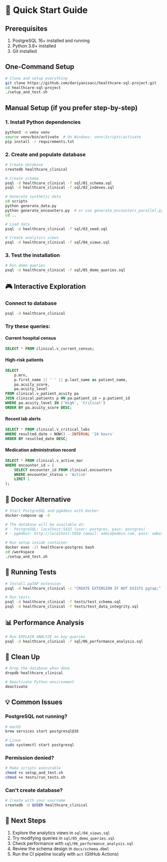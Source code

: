 # 🚀 Quick Start Guide

## Prerequisites
1. PostgreSQL 16+ installed and running
2. Python 3.8+ installed
3. Git installed

## One-Command Setup

```bash
# Clone and setup everything
git clone https://github.com/dariyanisacc/healthcare-sql-project.git
cd healthcare-sql-project
./setup_and_test.sh
```

## Manual Setup (if you prefer step-by-step)

### 1. Install Python dependencies
```bash
python3 -m venv venv
source venv/bin/activate  # On Windows: venv\Scripts\activate
pip install -r requirements.txt
```

### 2. Create and populate database
```bash
# Create database
createdb healthcare_clinical

# Create schema
psql -d healthcare_clinical -f sql/01_schema.sql
psql -d healthcare_clinical -f sql/02_indexes.sql

# Generate synthetic data
cd scripts
python generate_data.py
python generate_encounters.py  # or use generate_encounters_parallel.py for faster generation
cd ..

# Load data
psql -d healthcare_clinical -f sql/03_seed.sql

# Create analytics views
psql -d healthcare_clinical -f sql/04_views.sql
```

### 3. Test the installation
```bash
# Run demo queries
psql -d healthcare_clinical -f sql/05_demo_queries.sql
```

## 🎮 Interactive Exploration

### Connect to database
```bash
psql -d healthcare_clinical
```

### Try these queries:

#### Current hospital census
```sql
SELECT * FROM clinical.v_current_census;
```

#### High-risk patients
```sql
SELECT 
    p.mrn,
    p.first_name || ' ' || p.last_name as patient_name,
    pa.acuity_score,
    pa.acuity_level
FROM clinical.v_patient_acuity pa
JOIN clinical.patients p ON pa.patient_id = p.patient_id
WHERE pa.acuity_level IN ('High', 'Critical')
ORDER BY pa.acuity_score DESC;
```

#### Recent lab alerts
```sql
SELECT * FROM clinical.v_critical_labs 
WHERE resulted_date > NOW() - INTERVAL '24 hours'
ORDER BY resulted_date DESC;
```

#### Medication administration record
```sql
SELECT * FROM clinical.v_active_mar 
WHERE encounter_id = (
    SELECT encounter_id FROM clinical.encounters 
    WHERE encounter_status = 'Active' 
    LIMIT 1
);
```

## 🐳 Docker Alternative

```bash
# Start PostgreSQL and pgAdmin with Docker
docker-compose up -d

# The database will be available at:
# - PostgreSQL: localhost:5432 (user: postgres, pass: postgres)
# - pgAdmin: http://localhost:5050 (email: admin@admin.com, pass: admin)

# Run setup inside container
docker exec -it healthcare-postgres bash
cd /workspace
./setup_and_test.sh
```

## 🧪 Running Tests

```bash
# Install pgTAP extension
psql -d healthcare_clinical -c "CREATE EXTENSION IF NOT EXISTS pgtap;"

# Run tests
psql -d healthcare_clinical -f tests/test_schema.sql
psql -d healthcare_clinical -f tests/test_data_integrity.sql
```

## 📊 Performance Analysis

```bash
# Run EXPLAIN ANALYZE on key queries
psql -d healthcare_clinical -f sql/06_performance_analysis.sql
```

## 🧹 Clean Up

```bash
# Drop the database when done
dropdb healthcare_clinical

# Deactivate Python environment
deactivate
```

## 💡 Common Issues

### PostgreSQL not running?
```bash
# macOS
brew services start postgresql@16

# Linux
sudo systemctl start postgresql
```

### Permission denied?
```bash
# Make scripts executable
chmod +x setup_and_test.sh
chmod +x tests/run_tests.sh
```

### Can't create database?
```bash
# Create with your username
createdb -U $USER healthcare_clinical
```

## 🎯 Next Steps

1. Explore the analytics views in `sql/04_views.sql`
2. Try modifying queries in `sql/05_demo_queries.sql`
3. Check performance with `sql/06_performance_analysis.sql`
4. Review the schema design in `docs/schema.dbml`
5. Run the CI pipeline locally with `act` (GitHub Actions)